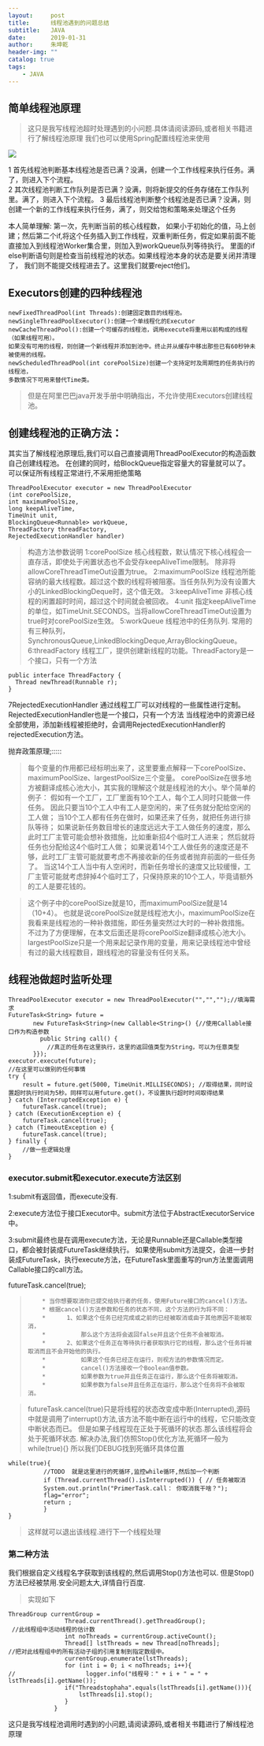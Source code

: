 ```yaml
---
layout:     post
title:      线程池遇到的问题总结
subtitle:   JAVA
date:       2019-01-31
author:     朱坤乾
header-img: ""
catalog: true
tags:
    - JAVA
---
```

##  简单线程池原理
>这只是我写线程池超时处理遇到的小问题.具体请阅读源码,或者相关书籍进行了解线程池原理
>我们也可以使用Spring配置线程池来使用

![](https://img-blog.csdn.net/20170618213838961?watermark/2/text/aHR0cDovL2Jsb2cuY3Nkbi5uZXQvdTAxMTI0MDg3Nw==/font/5a6L5L2T/fontsize/400/fill/I0JBQkFCMA==/dissolve/70/gravity/SouthEast)


1 首先线程池判断基本线程池是否已满？没满，创建一个工作线程来执行任务。满了，则进入下个流程。  
2 其次线程池判断工作队列是否已满？没满，则将新提交的任务存储在工作队列里。满了，则进入下个流程。
3 最后线程池判断整个线程池是否已满？没满，则创建一个新的工作线程来执行任务，满了，则交给饱和策略来处理这个任务

本人简单理解:
第一次，先判断当前的核心线程数，
如果小于初始化的值，马上创建；然后第二个if,将这个任务插入到工作线程，双重判断任务，假定如果前面不能直接加入到线程池Worker集合里，则加入到workQueue队列等待执行。
里面的if else判断语句则是检查当前线程池的状态。如果线程池本身的状态是要关闭并清理了，
我们则不能提交线程进去了。这里我们就要reject他们。

##  Executors创建的四种线程池
    newFixedThreadPool(int Threads):创建固定数目的线程池。
    newSingleThreadPoolExecutor():创建一个单线程化的Executor
    newCacheThreadPool():创建一个可缓存的线程池，调用execute将重用以前构成的线程（如果线程可用）。
    如果没有可用的线程，则创建一个新线程并添加到池中。终止并从缓存中移出那些已有60秒钟未被使用的线程。
    newScheduledThreadPool(int corePoolSize)创建一个支持定时及周期性的任务执行的线程池，
    多数情况下可用来替代Time类。
	
>但是在阿里巴巴java开发手册中明确指出，不允许使用Executors创建线程池。

##  创建线程池的正确方法：
其实当了解线程池原理后,我们可以自己直接调用ThreadPoolExecutor的构造函数自己创建线程池。
在创建的同时，给BlockQueue指定容量大的容量就可以了。可以保证所有线程正常进行,不采用拒绝策略
```
ThreadPoolExecutor executor = new ThreadPoolExecutor
(int corePoolSize, 
int maximumPoolSize, 
long keepAliveTime, 
TimeUnit unit, 
BlockingQueue<Runnable> workQueue, 
ThreadFactory threadFactory, 
RejectedExecutionHandler handler)
```
>构造方法参数说明
1:corePoolSize
核心线程数，默认情况下核心线程会一直存活，即使处于闲置状态也不会受存keepAliveTime限制。
除非将allowCoreThreadTimeOut设置为true。
2:maximumPoolSize
线程池所能容纳的最大线程数。超过这个数的线程将被阻塞。当任务队列为没有设置大小的LinkedBlockingDeque时，这个值无效。
3:keepAliveTime
非核心线程的闲置超时时间，超过这个时间就会被回收。
4:unit
指定keepAliveTime的单位，如TimeUnit.SECONDS。当将allowCoreThreadTimeOut设置为true时对corePoolSize生效。
5:workQueue
线程池中的任务队列.
常用的有三种队列，SynchronousQueue,LinkedBlockingDeque,ArrayBlockingQueue。
6:threadFactory
线程工厂，提供创建新线程的功能。ThreadFactory是一个接口，只有一个方法
```
public interface ThreadFactory {
  Thread newThread(Runnable r);
}
```

7RejectedExecutionHandler
通过线程工厂可以对线程的一些属性进行定制。
RejectedExecutionHandler也是一个接口，只有一个方法
当线程池中的资源已经全部使用，添加新线程被拒绝时，会调用RejectedExecutionHandler的rejectedExecution方法。

抛弃政策原理;:::::
>每个变量的作用都已经标明出来了，这里要重点解释一下corePoolSize、maximumPoolSize、largestPoolSize三个变量。
>corePoolSize在很多地方被翻译成核心池大小，其实我的理解这个就是线程池的大小。举个简单的例子：
>假如有一个工厂，工厂里面有10个工人，每个工人同时只能做一件任务。
>因此只要当10个工人中有工人是空闲的，来了任务就分配给空闲的工人做；
>当10个工人都有任务在做时，如果还来了任务，就把任务进行排队等待；
>如果说新任务数目增长的速度远远大于工人做任务的速度，那么此时工厂主管可能会想补救措施，比如重新招4个临时工人进来；
>然后就将任务也分配给这4个临时工人做；
>如果说着14个工人做任务的速度还是不够，此时工厂主管可能就要考虑不再接收新的任务或者抛弃前面的一些任务了。
>当这14个工人当中有人空闲时，而新任务增长的速度又比较缓慢，工厂主管可能就考虑辞掉4个临时工了，只保持原来的10个工人，毕竟请额外的工人是要花钱的。

>这个例子中的corePoolSize就是10，而maximumPoolSize就是14（10+4）。
>也就是说corePoolSize就是线程池大小，maximumPoolSize在我看来是线程池的一种补救措施，即任务量突然过大时的一种补救措施。
>不过为了方便理解，在本文后面还是将corePoolSize翻译成核心池大小。
>largestPoolSize只是一个用来起记录作用的变量，用来记录线程池中曾经有过的最大线程数目，跟线程池的容量没有任何关系。

##  线程池做超时监听处理

```
ThreadPoolExecutor executor = new ThreadPoolExecutor("","","");//填海需求
FutureTask<String> future =
       new FutureTask<String>(new Callable<String>() {//使用Callable接口作为构造参数
         public String call() {
           //真正的任务在这里执行，这里的返回值类型为String，可以为任意类型
       }});
executor.execute(future);
//在这里可以做别的任何事情
try {
	result = future.get(5000, TimeUnit.MILLISECONDS); //取得结果，同时设置超时执行时间为5秒。同样可以用future.get()，不设置执行超时时间取得结果
} catch (InterruptedException e) {
	futureTask.cancel(true);
} catch (ExecutionException e) {
	futureTask.cancel(true);
} catch (TimeoutException e) {
	futureTask.cancel(true);
} finally {
	//做一些逻辑处理
}
```
###  executor.submit和executor.execute方法区别
1:submit有返回值，而execute没有.

2:execute方法位于接口Executor中。submit方法位于AbstractExecutorService中。

3:submit最终也是在调用execute方法，无论是Runnable还是Callable类型接口，都会被封装成FutureTask继续执行。
如果使用submit方法提交，会进一步封装成FutureTask，执行execute方法，在FutureTask里面重写的run方法里面调用Callable接口的call方法。

futureTask.cancel(true);

>         * 当你想要取消你已提交给执行者的任务，使用Future接口的cancel()方法。
>         * 根据cancel()方法参数和任务的状态不同，这个方法的行为将不同：
>         *      1、如果这个任务已经完成或之前的已经被取消或由于其他原因不能被取消，
>         *          那么这个方法将会返回false并且这个任务不会被取消。
>         *      2、如果这个任务正在等待执行者获取执行它的线程，那么这个任务将被取消而且不会开始他的执行。
>         *          如果这个任务已经正在运行，则视方法的参数情况而定。
>         *          cancel()方法接收一个Boolean值参数。
>         *          如果参数为true并且任务正在运行，那么这个任务将被取消。
>         *          如果参数为false并且任务正在运行，那么这个任务将不会被取消。

>futureTask.cancel(true)只是将线程的状态改变成中断(Interrupted),源码中就是调用了interrupt()方法,该方法不能中断在运行中的线程，它只能改变中断状态而已。
>但是如果子线程现在正处于死循环的状态.那么该线程将会处于死循环状态.
>解决办法,我们仿照Stop()优化方法,死循环一般为while(true){}
>所以我们DEBUG找到死循环具体位置

```
while(true){
		  //TODO  就是这里进行的死循环,监控while循环,然后加一个判断
          if (Thread.currentThread().isInterrupted()) { // 任务被取消
          System.out.println("PrimerTask.call： 你取消我干啥？");
          flag="error";
          return ;
          }
}
```

>这样就可以退出该线程.进行下一个线程处理

###  第二种方法
我们根据自定义线程名字获取到该线程的,然后调用Stop()方法也可以.
但是Stop()方法已经被禁用.安全问题太大,详情自行百度.
>实现如下

```
ThreadGroup currentGroup = 
                Thread.currentThread().getThreadGroup();
 //此线程组中活动线程的估计数
                int noThreads = currentGroup.activeCount();
                Thread[] lstThreads = new Thread[noThreads];
//把对此线程组中的所有活动子组的引用复制到指定数组中。
                currentGroup.enumerate(lstThreads);
                for (int i = 0; i < noThreads; i++){
//                    logger.info("线程号：" + i + " = " + lstThreads[i].getName());
                if("Threadstophaha".equals(lstThreads[i].getName())){
                    lstThreads[i].stop();
                }
             }
```



这只是我写线程池调用时遇到的小问题,请阅读源码,或者相关书籍进行了解线程池原理